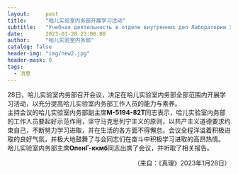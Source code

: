 ```yaml
---
layout:     post
title:      "哈儿实验室内务部开展学习活动"
subtitle:   "Учебная деятельность в отделе внутренних дел Лаборатории Хаера"
date:       2023-01-28 23:00:00
author:     "哈儿实验室内务部"
catalog: false
header-img: "img/new2.jpg"
header-mask: 0
tags:
  - 消息
---
```


28日，哈儿实验室内务部召开会议，决定在哈儿实验室内务部全部范围内开展学习活动，以充分提高哈儿实验室内务部工作人员的能力与素养。  
主持会议的哈儿实验室内务部副主席**М-5194-82Т**同志表示，哈儿实验室内务部的工作人员要起好示范作用，坚守马克思列宁主义的原则，以共产主义道德要求约束自己，不断努力学习进取，并在生活的各方面不得懈怠。会议全程洋溢着积极进取的良好气氛，并极大地鼓舞了与会同志们在奋斗中积极学习进取的高昂热情。  
哈儿实验室内务部主席**ОпенГ-ккмб**同志出席了会议，并听取了相关报告。
<div style="text-align: right">（来自：《真理》2023年1月28日）</div>